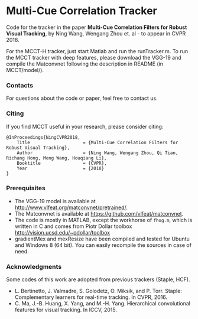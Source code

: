 # Multi-Cue Correlation Tracker
Code for the tracker in the paper **Multi-Cue Correlation Filters for Robust Visual Tracking**, by Ning Wang, Wengang Zhou et. al - to appear in CVPR 2018.

For the MCCT-H tracker, just start Matlab and run the runTracker.m. To run the MCCT tracker with deep features, please download the VGG-19 and compile the Matconvnet following the description in README (in MCCT/model/).

### Contacts
For questions about the code or paper, feel free to contact us.

### Citing
If you find MCCT useful in your research, please consider citing:
```
@InProceedings{NingCVPR2018,  
	Title                    = {Multi-Cue Correlation Filters for Robust Visual Tracking},  
	Author                   = {Ning Wang, Wengang Zhou, Qi Tian, Richang Hong, Meng Wang, Houqiang Li},  
	Booktitle                = {CVPR},  
	Year                     = {2018}  
}
```
### Prerequisites
 - The VGG-19 model is available at http://www.vlfeat.org/matconvnet/pretrained/.
 - The Matconvnet is available at https://github.com/vlfeat/matconvnet.
 - The code is mostly in MATLAB, except the workhorse of `fhog.m`, which is written in C and comes from Piotr Dollar toolbox http://vision.ucsd.edu/~pdollar/toolbox
 - gradientMex and mexResize have been compiled and tested for Ubuntu and Windows 8 (64 bit). You can easily recompile the sources in case of need.

### Acknowledgments
Some codes of this work are adopted from previous trackers (Staple, HCF).
- L. Bertinetto, J. Valmadre, S. Golodetz, O. Miksik, and P. Torr. Staple: Complementary learners for real-time tracking. In CVPR, 2016.
- C. Ma, J.-B. Huang, X. Yang, and M.-H. Yang. Hierarchical convolutional features for visual tracking. In ICCV, 2015.

